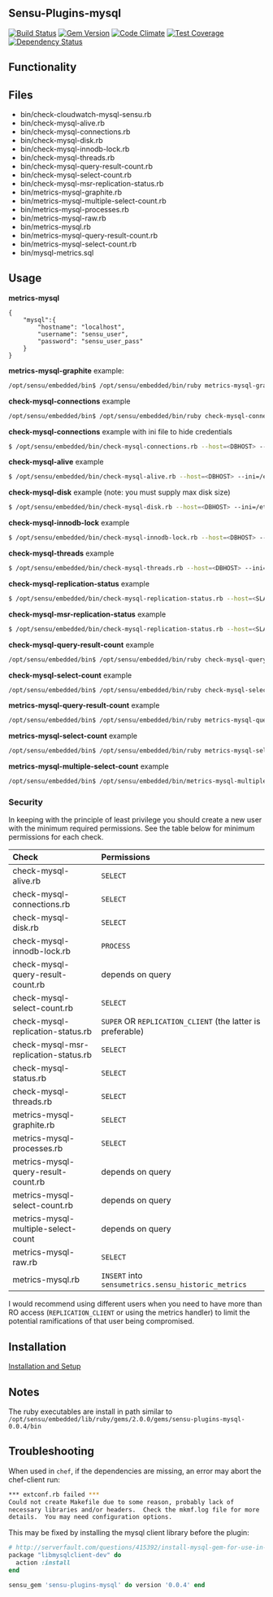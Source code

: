 ## Sensu-Plugins-mysql

[![Build Status](https://travis-ci.org/sensu-plugins/sensu-plugins-mysql.svg?branch=master)](https://travis-ci.org/sensu-plugins/sensu-plugins-mysql)
[![Gem Version](https://badge.fury.io/rb/sensu-plugins-mysql.svg)](http://badge.fury.io/rb/sensu-plugins-mysql)
[![Code Climate](https://codeclimate.com/github/sensu-plugins/sensu-plugins-mysql/badges/gpa.svg)](https://codeclimate.com/github/sensu-plugins/sensu-plugins-mysql)
[![Test Coverage](https://codeclimate.com/github/sensu-plugins/sensu-plugins-mysql/badges/coverage.svg)](https://codeclimate.com/github/sensu-plugins/sensu-plugins-mysql)
[![Dependency Status](https://gemnasium.com/sensu-plugins/sensu-plugins-mysql.svg)](https://gemnasium.com/sensu-plugins/sensu-plugins-mysql)

## Functionality

## Files
 * bin/check-cloudwatch-mysql-sensu.rb
 * bin/check-mysql-alive.rb
  * bin/check-mysql-connections.rb
 * bin/check-mysql-disk.rb
 * bin/check-mysql-innodb-lock.rb
 * bin/check-mysql-threads.rb
 * bin/check-mysql-query-result-count.rb
 * bin/check-mysql-select-count.rb
 * bin/check-mysql-msr-replication-status.rb
 * bin/metrics-mysql-graphite.rb
 * bin/metrics-mysql-multiple-select-count.rb
 * bin/metrics-mysql-processes.rb
 * bin/metrics-mysql-raw.rb
 * bin/metrics-mysql.rb
 * bin/metrics-mysql-query-result-count.rb
 * bin/metrics-mysql-select-count.rb
 * bin/mysql-metrics.sql

## Usage
**metrics-mysql**
```
{
    "mysql":{
        "hostname": "localhost",
        "username": "sensu_user",
        "password": "sensu_user_pass"
    }
}
```

**metrics-mysql-graphite** example:
```bash
/opt/sensu/embedded/bin$ /opt/sensu/embedded/bin/ruby metrics-mysql-graphite.rb --host=localhost --port=3306 --user=collectd --pass=tflypass --socket=/data/mysql.sock
```

**check-mysql-connections** example
```bash
/opt/sensu/embedded/bin$ /opt/sensu/embedded/bin/ruby check-mysql-connections.rb --host=localhost --port=3306 --user=collectd --pass=tflypass --socket=/data/mysql.sock
```

**check-mysql-connections** example with ini file to hide credentials
```bash
$ /opt/sensu/embedded/bin/check-mysql-connections.rb --host=<DBHOST> --ini=/etc/sensu/my.ini
```

**check-mysql-alive** example
```bash
$ /opt/sensu/embedded/bin/check-mysql-alive.rb --host=<DBHOST> --ini=/etc/sensu/my.ini --ini-section=customsection
```

**check-mysql-disk** example (note: you must supply max disk size)
```bash
$ /opt/sensu/embedded/bin/check-mysql-disk.rb --host=<DBHOST> --ini=/etc/sensu/my.ini --size <MAX_DB_SIZE>
```

**check-mysql-innodb-lock** example
```bash
$ /opt/sensu/embedded/bin/check-mysql-innodb-lock.rb --host=<DBHOST> --ini=/etc/sensu/my.ini
```

**check-mysql-threads** example
```bash
$ /opt/sensu/embedded/bin/check-mysql-threads.rb --host=<DBHOST> --ini=/etc/sensu/my.ini --warnlow 0
```

**check-mysql-replication-status** example
```bash
$ /opt/sensu/embedded/bin/check-mysql-replication-status.rb --host=<SLAVE> --ini=/etc/sensu/my.ini
```

**check-mysql-msr-replication-status** example
```bash
$ /opt/sensu/embedded/bin/check-mysql-replication-status.rb --host=<SLAVE> --ini=/etc/sensu/my.ini
```

**check-mysql-query-result-count** example
```bash
/opt/sensu/embedded/bin$ /opt/sensu/embedded/bin/ruby check-mysql-query-result-count.rb --host=localhost --port=3306 --user=collectd --pass=tflypass --socket=/data/mysql.sock --warning 1 --critical 10 --query 'SELECT DISTINCT(t.id) FROM table t where t.failed = true'
```

**check-mysql-select-count** example
```bash
/opt/sensu/embedded/bin$ /opt/sensu/embedded/bin/ruby check-mysql-select-count.rb --host=localhost --port=3306 --user=collectd --pass=tflypass --socket=/data/mysql.sock --warning 30000 --critical 50000 --query 'SELECT count(*) FROM table t'
```

**metrics-mysql-query-result-count** example
```bash
/opt/sensu/embedded/bin$ /opt/sensu/embedded/bin/ruby metrics-mysql-query-result-count.rb --host=localhost --port=3306 --user=collectd --pass=tflypass --socket=/data/mysql.sock --query 'SELECT DISTINCT(t.id) FROM table t where t.failed = true'
```

**metrics-mysql-select-count** example
```bash
/opt/sensu/embedded/bin$ /opt/sensu/embedded/bin/ruby metrics-mysql-select-count.rb --host=localhost --port=3306 --user=collectd --pass=tflypass --socket=/data/mysql.sock --query 'SELECT COUNT(*) FROM table t'
```

**metrics-mysql-multiple-select-count** example
```bash
/opt/sensu/embedded/bin$ /opt/sensu/embedded/bin/metrics-mysql-multiple-select-count.rb --host=localhost --port=3306 --user=collectd --pass=tflypass --socket=/data/mysql.sock --query '{"t1_count":"SELECT COUNT(*) FROM table t1", "t2_count":"SELECT COUNT(*) FROM table t2"}'
```
### Security

In keeping with the principle of least privilege you should create a new user with the minimum required permissions. See the table below for minimum permissions for each check.

| Check                                  | Permissions                                               |
|:---------------------------------------|:----------------------------------------------------------|
| check-mysql-alive.rb                   | `SELECT`                                                  |
| check-mysql-connections.rb             | `SELECT`                                                  |
| check-mysql-disk.rb                    | `SELECT`                                                  |
| check-mysql-innodb-lock.rb             | `PROCESS`                                                 |
| check-mysql-query-result-count.rb      | depends on query                                          |
| check-mysql-select-count.rb            | `SELECT`                                                  |
| check-mysql-replication-status.rb      | `SUPER` OR `REPLICATION_CLIENT` (the latter is preferable)|
| check-mysql-msr-replication-status.rb  | `SELECT`                                                  |
| check-mysql-status.rb                  | `SELECT`                                                  |
| check-mysql-threads.rb                 | `SELECT`                                                  |
| metrics-mysql-graphite.rb              | `SELECT`                                                  |
| metrics-mysql-processes.rb             | `SELECT`                                                  |
| metrics-mysql-query-result-count.rb    | depends on query                                          |
| metrics-mysql-select-count.rb          | depends on query                                          |
| metrics-mysql-multiple-select-count    | depends on query                                          |
| metrics-mysql-raw.rb                   | `SELECT`                                                  |
| metrics-mysql.rb                       | `INSERT` into `sensumetrics.sensu_historic_metrics`       |

I would recommend using different users when you need to have more than RO access (`REPLICATION_CLIENT` or using the metrics handler) to limit the potential ramifications of that user being compromised.

## Installation

[Installation and Setup](http://sensu-plugins.io/docs/installation_instructions.html)

## Notes
The ruby executables are install in path similar to `/opt/sensu/embedded/lib/ruby/gems/2.0.0/gems/sensu-plugins-mysql-0.0.4/bin`

## Troubleshooting
When used in `chef`, if the dependencies are missing, an error may abort the chef-client run:
```bash
*** extconf.rb failed ***
Could not create Makefile due to some reason, probably lack of
necessary libraries and/or headers.  Check the mkmf.log file for more
details.  You may need configuration options.
```
This may be fixed by installing the mysql client library before the plugin:
```ruby
# http://serverfault.com/questions/415392/install-mysql-gem-for-use-in-chef-client
package "libmysqlclient-dev" do
  action :install
end

sensu_gem 'sensu-plugins-mysql' do version '0.0.4' end

```
